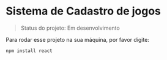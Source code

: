 # Sistema de Cadastro de jogos #

> Status do projeto: Em desenvolvimento 

Para rodar esse projeto na sua máquina, por favor digite:

```
npm install react
```
